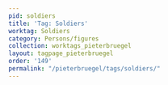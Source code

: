 ```yaml
---
pid: soldiers
title: 'Tag: Soldiers'
worktag: Soldiers
category: Persons/figures
collection: worktags_pieterbruegel
layout: tagpage_pieterbruegel
order: '149'
permalink: "/pieterbruegel/tags/soldiers/"
---
```

